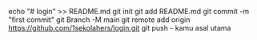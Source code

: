 echo "# login" >> README.md 
git init 
git add README.md 
git commit -m "first commit" 
git Branch -M main 
git remote add origin https://github.com/1sekolahers/login.git
 git push - kamu asal utama
